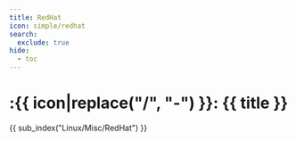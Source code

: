 ```yaml
---
title: RedHat
icon: simple/redhat
search:
  exclude: true
hide:
  - toc
---
```


# :{{ icon|replace("/", "-") }}: {{ title }}

{{ sub_index("Linux/Misc/RedHat") }}
